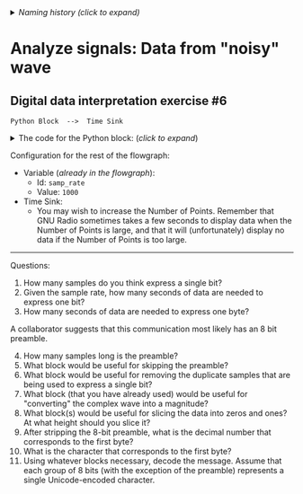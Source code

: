 <details><summary><i>Naming history (click to expand)</i></summary>
<pre>
2022 Aug 15: 065-ASK-full.md
2022 Aug 30: 165-ASK-full.md
2022 Oct 25: 165-OOK-full-Fourstep.md
2023 Jan 28: 150-Sig-interpret-practice-6.md
2023 May 22: 035_Analyze_Sig_Data_from_noisy_wave.md
</pre>
</details>

# Analyze signals: Data from "noisy" wave

## Digital data interpretation exercise #6

```
Python Block  -->  Time Sink
```

<details><summary>The code for the Python block: (<i>click to expand</i>)</summary>

Note: this code is not meant to be readable. Rather, the goal of this exercise is to explore the mystery signal using the Time Sink, Waterfall sink, etc.

```python3
import numpy as np
from gnuradio import gr
from functools import reduce
from operator import concat
import random



name = "Mystery Signal 6"
out_sig_port_0 = np.complex64



def use_func(state_container):
    idx = state_container["count"] // 200
    content = state_container["content"]
    if idx >= len(content):
        return None
    # since the noise is bounded, it won't require filtering beyond the binary slice
    noise = random.random() * 0.5  
    retval = content[idx] * 3 * np.exp(0.5j * state_container["count"]) + noise
    state_container["count"] += 1
    return retval


def unpackOne(x):
    return list(map(int, f"{x:b}".zfill(8)))


def unpackbits(x):
    return reduce(concat, map(unpackOne, x))


class blk(gr.basic_block):

    def __init__(self):
        gr.basic_block.__init__(
            self,
            name=name,
            in_sig=[],
            out_sig=[out_sig_port_0]
        )
        
        self.use_func = use_func
        content_packed = [170, 87, 69, 32, 76, 73, 75, 69, 32, 66, 85, 84, 84, 69, 82, 32, 79, 78, 32, 79, 85, 82, 32, 84, 79, 65, 83, 84, 46, 32, 32, 32, 32, 32, 32, 32]
        
        self.state_container = {
            "count": 0,
            "content": unpackbits(content_packed)
        }


    def general_work(self, input_items, output_items):
        outval = self.use_func(self.state_container)
        if outval == None:
            return 0
        else:
            dt = output_items[0][0].dtype
            npified = np.array(outval, dtype=dt)
            output_items[0][0] = npified
            return 1



```
</details>

Configuration for the rest of the flowgraph:
- Variable (_already in the flowgraph_):
  - Id: `samp_rate`
  - Value: `1000`
- Time Sink:
  - You may wish to increase the Number of Points. Remember that GNU Radio sometimes takes a few seconds to display data when the Number of Points is large, and that it will (unfortunately) display no data if the Number of Points is too large.

---

Questions:

1. How many samples do you think express a single bit?
2. Given the sample rate, how many seconds of data are needed to express one bit?
3. How many seconds of data are needed to express one byte?

A collaborator suggests that this communication most likely has an 8 bit preamble.

4. How many samples long is the preamble?
5. What block would be useful for skipping the preamble?
6. What block would be useful for removing the duplicate samples that are being used to express a single bit?
7. What block (that you have already used) would be useful for "converting" the complex wave into a magnitude?
8. What block(s) would be useful for slicing the data into zeros and ones? At what height should you slice it?
9. After stripping the 8-bit preamble, what is the decimal number that corresponds to the first byte?
10. What is the character that corresponds to the first byte?
11. Using whatever blocks necessary, decode the message. Assume that each group of 8 bits (with the exception of the preamble) represents a single Unicode-encoded character.
